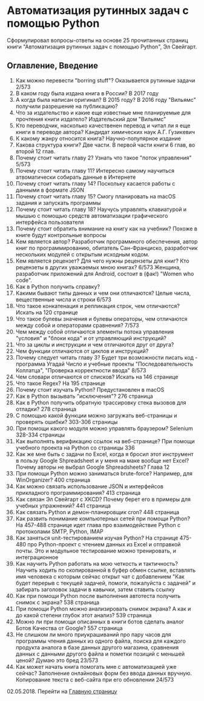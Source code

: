  # Автоматизация рутинных задач с помощью Python

Сформулировал вопросы-ответы на основе 25 прочитанных страниц книги "Автоматизация рутинных задач с помощью Python", Эл Свейгарт.

## Оглавление, Введение

1. Как можно перевести "borring stuff"? Оказывается рутинные задачи 2/573
2. В каком году была издана книга в России? В 2017 году
3. А когда была написан оригинал? В 2015 году? В 2016 году "Вильямс" получили разрешение на публикацию?
4. Что за издательство и какие еще известные мне планируемые для прочтения книги издатело? Издательский дом "Вильямс"
5. Кто переводчик, насколько качественен перевод и читал ли я еще книги в переводе автора? Кандидат химических наук А.Г. Гузикевич
6. К какому жанру относится книга? Научно-популярное издание
7. Какова структура книги? Две части. В первой части книги 6 глав, во второй 12 глав.
8. Почему стоит читать главу 2? Узнать что такое "поток управления" 5/573
9. Почему стоит читать главу 11? Интересно самому научиться атвоматически собирать данные в Интернете 
10. Почему стоит читать главу 14? Поскольку касается работы с данными в формате JSON
11. Почему стоит читать главу 15? Смогу планировать на macOS задания и запускать программы
12. Почему стоит читать главу 18? Научусь управлять клавиатурой и мышью с помощью средств автоматизации графического интерфейса пользователя
13. Почему стоит обратить внимание на книгу как на учебник? Похоже в книге будут контрольные вопросы
14. Кем является автор? Разработчик программного обеспечения, автор книг по программированию, обитатель Сан-Франциско, разработчик нескольких модулей с открытым исходным кодом.
15. Кем является рецензет? Для чего нужны рецензеты для книг? Кто рецензеты в других уважаемых мною книгах? 6/573 Женщина, разработчик приложений для Android, состоит в (фак!) "Women who code".
16. Как в Python получить справку?
17. Какими бывают типы данных и чем они отличаются? Целые числа, вещественные числа и строки 6/573
18. Что такое конкатенация и репликация строк, чем отличаются? Искать на 120 странице
19. Что такое булевы значения и булевы операторы, чем отличаются между собой и операторами сравнения? 7/573
20. Чем между собой отличаются элементы потока управления "условия" и "блоки кода" и от управляющий инструкций?
21. Что за циклы и инструкции и чем отличаются друг от друга?
22. Чем функции отличаются от циклов и инструкций?
23. Почему следует читать главу 3? Будет три возможности писать код - программа Угадай Число и учебные проекты "Последовательность Коллатца", "Проверка корректности ввода" 8/573
24. Чем словари отличаются от списков? Искать на 146 странице
25. Что такое Regex? На 195 странице
26. Почему стоит изучать Python? Предустановлен в macOS
27. Как в Python вызывать "исключения"? 276 страница
28. Как в Python получить обратную трассировку стека вызовов для отладки? 278 страница
29. С помощью какой функции можно загружать веб-страницы и проверять ошибки? 303-306 страницы
30. При помощи какого модуля можно управлять браузером? Selenium 328-334 страницы
31. Как выполнять верификацию ссылок на веб-странице? При помощи учебного проекта на Python со страницы 336
32. Как же мне быть с задачи по Excel, когда я бросил этот инструмент в пользу Google Shpreadsheet и у меня на маке вообще нет Excel? Почему авторы не выбрал Google Shpreadsheets? Глава 12
33. При помощи Python можно заниматься brute-force? Например, для WinOrganizer? 400 страница
34. Как можно связать использование JSON и интерфейсов прикладного программирования? 413 страница
35. Как связан Эл Свейгарт с XKCD? Почему берет его в примеры для учебных упражнений? 441 страница
36. Как связать Python и демон-планировщик cron? 448 страница
37. Как развить понимание компьютерных сетей при помощи Python? На 457-488 странице идет глава про взаимодействие Python с протоколами SMTP, Python, IMAP
38. Как заняться unit-тестированием изучая Python? На странице 475-480 про Python-проект с чтением данных из Excel и отправкой почты. Это и модульное тестирование можно тренировать, и интеграционное
39. Как научить Python работать на мою четкость и тактичность? Научить ходить по скопированной в буфер обмен ссылке, вставлять имя человека с которым сейчас открыт чат с добавлением "Как будет перерыв с текущей задачей, помоги, пожалуйста с задачей" и забирать заголовок задачи в кавычки, затем ставить ссылку
40. Как при помощи Python после выполнения автотеста получить снимок с экрана? 538 страница
41. При помощи Python можно анализировать снимок экрана? А как и до какой степени глубок этот анализ? 539 страница
42. Можно ли при помощи описанных в книги ботов сделать аналог Ботов Качества от Google? 557 страница
43. Не слишком ли много приукрашиваний про пару часов для программы чтения данных из одного файла, поиска для каждого продукта аналога в базе данных другого магазина, сравнения данных с данными другого файла и пометки позиций с меньшей ценой? Думаю это бред 23/573
44. Как может начать книга помогать мне с автоматизацией уже сейчас? Заполнение онлайновых форм без ввода данных вручную. Копирование текста с веб-сайта при его обновлении 24/573

02.05.2018. Перейти на [Главную страницу](./)